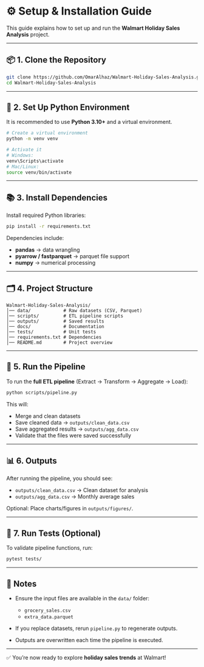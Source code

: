 # ⚙️ Setup & Installation Guide

This guide explains how to set up and run the **Walmart Holiday Sales Analysis** project.

---

## 📦 1. Clone the Repository

```bash
git clone https://github.com/OmarAlhaz/Walmart-Holiday-Sales-Analysis.git
cd Walmart-Holiday-Sales-Analysis
````

---

## 🐍 2. Set Up Python Environment

It is recommended to use **Python 3.10+** and a virtual environment.

```bash
# Create a virtual environment
python -m venv venv

# Activate it
# Windows:
venv\Scripts\activate
# Mac/Linux:
source venv/bin/activate
```

---

## 📚 3. Install Dependencies

Install required Python libraries:

```bash
pip install -r requirements.txt
```

Dependencies include:

* **pandas** → data wrangling
* **pyarrow / fastparquet** → parquet file support
* **numpy** → numerical processing

---

## 🗂️ 4. Project Structure

```plaintext
Walmart-Holiday-Sales-Analysis/
│── data/            # Raw datasets (CSV, Parquet)
│── scripts/         # ETL pipeline scripts
│── outputs/         # Saved results
│── docs/            # Documentation
│── tests/           # Unit tests
│── requirements.txt # Dependencies
│── README.md        # Project overview
```

---

## 🚀 5. Run the Pipeline

To run the **full ETL pipeline** (Extract → Transform → Aggregate → Load):

```bash
python scripts/pipeline.py
```

This will:

* Merge and clean datasets
* Save cleaned data → `outputs/clean_data.csv`
* Save aggregated results → `outputs/agg_data.csv`
* Validate that the files were saved successfully

---

## 📊 6. Outputs

After running the pipeline, you should see:

* `outputs/clean_data.csv` → Clean dataset for analysis
* `outputs/agg_data.csv` → Monthly average sales

Optional: Place charts/figures in `outputs/figures/`.

---

## 🧪 7. Run Tests (Optional)

To validate pipeline functions, run:

```bash
pytest tests/
```

---

## 🔑 Notes

* Ensure the input files are available in the `data/` folder:

  * `grocery_sales.csv`
  * `extra_data.parquet`
* If you replace datasets, rerun `pipeline.py` to regenerate outputs.
* Outputs are overwritten each time the pipeline is executed.

---

✅ You’re now ready to explore **holiday sales trends** at Walmart!

```
